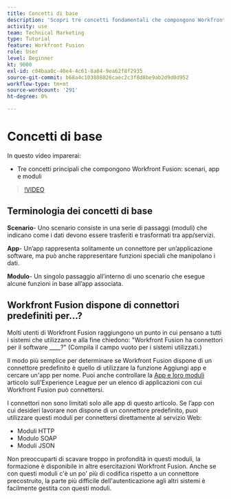 ```yaml
---
title: Concetti di base
description: 'Scopri tre concetti fondamentali che compongono Workfront Fusion: scenari, app e moduli in [!DNL Adobe Workfront Fusion].'
activity: use
team: Technical Marketing
type: Tutorial
feature: Workfront Fusion
role: User
level: Beginner
kt: 9000
exl-id: c04baa0c-40e4-4c61-8a04-9ea62f8f2935
source-git-commit: b68a4c103808026caec2c3f8d8be9ab2d9d0d952
workflow-type: tm+mt
source-wordcount: '291'
ht-degree: 0%

---
```


# Concetti di base

In questo video imparerai:

* Tre concetti principali che compongono Workfront Fusion: scenari, app e moduli

>[!VIDEO](https://video.tv.adobe.com/v/335260/?quality=12)

## Terminologia dei concetti di base

**Scenario**- Uno scenario consiste in una serie di passaggi (moduli) che indicano come i dati devono essere trasferiti e trasformati tra app/servizi.

**App**- Un’app rappresenta solitamente un connettore per un’applicazione software, ma può anche rappresentare funzioni speciali che manipolano i dati.

**Modulo**- Un singolo passaggio all’interno di uno scenario che esegue alcune funzioni in base all’app associata.

## Workfront Fusion dispone di connettori predefiniti per...?

Molti utenti di Workfront Fusion raggiungono un punto in cui pensano a tutti i sistemi che utilizzano e alla fine chiedono: &quot;Workfront Fusion ha connettori per il software ____?&quot; (Compila il campo vuoto per i sistemi utilizzati.)

Il modo più semplice per determinare se Workfront Fusion dispone di un connettore predefinito è quello di utilizzare la funzione Aggiungi app e cercare un&#39;app per nome. Puoi anche controllare la [App e loro moduli](https://experienceleague.adobe.com/docs/workfront/using/adobe-workfront-fusion/fusion-apps-and-modules/apps-and-their-modules.html?lang=en) articolo sull&#39;Experience League per un elenco di applicazioni con cui Workfront Fusion può connettersi.

I connettori non sono limitati solo alle app di questo articolo. Se l’app con cui desideri lavorare non dispone di un connettore predefinito, puoi utilizzare questi moduli per connettersi direttamente al servizio Web:

* Moduli HTTP
* Modulo SOAP
* Moduli JSON

Non preoccuparti di scavare troppo in profondità in questi moduli, la formazione è disponibile in altre esercitazioni Workfront Fusion. Anche se con questi moduli c&#39;è un po&#39; più di codifica rispetto a un connettore precostruito, la parte più difficile dell&#39;autenticazione agli altri sistemi è facilmente gestita con questi moduli.
